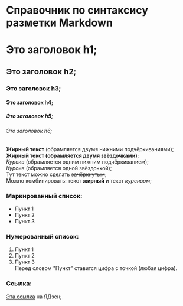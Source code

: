 # Справочник по синтаксису разметки Markdown  

# Это заголовок h1;  
## Это заголовок h2;  
### Это заголовок h3;  
#### Это заголовок h4;  
##### Это заголовок h5;  
###### Это заголовок h6;  
__Жирный текст__ (обрамляется двумя нижними подчёркиваниями);  
**Жирный текст (обрамляется двумя звёздочками)**;  
_Курсив_ (обрамляется одним нижним подчёркиванием);  
*Курсив* (обрамляется одной звёздочкой);  
Тут текст можно сделать ~~зачёркнутым~~;  
Можно комбинировать: текст **жирный** и текст *курсивом*;  
  
### Маркированный список:  
+ Пункт 1  
+ Пункт 2  
+ Пункт 3  
  
### Нумерованный список:  
1. Пункт 1  
1. Пункт 2  
1. Пункт 3  
Перед словом "Пункт" ставится цифра с точкой (любая цифра). 
### Ссылка:  
[Эта ссылка](https://dzen.ru/) на ЯДзен;  